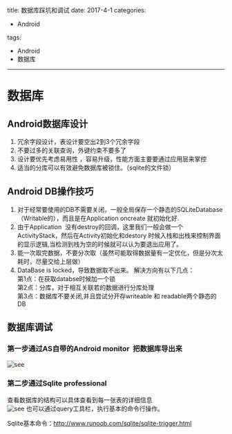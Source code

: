 title: 数据库踩坑和调试
date: 2017-4-1 
categories:
- Android
   
   
tags:   
- Android
- 数据库

---

# 数据库
## Android数据库设计
1. 冗余字段设计，表设计要空出2到3个冗余字段  
2. 不要过多的关联查询，外键约束不要多了  
3. 设计要优先考虑易用性 ，容易升级，性能方面主要要通过应用层来掌控  
4. 适当的分库可以有效避免数据库被锁住。（sqlite的文件锁） 

## Android DB操作技巧
1. 对于经常要使用的DB不需要关闭，一般全局保存一个静态的SQLiteDatabase（Writable的），而且是在Application oncreate 就初始化好.  
2. 由于Application  没有destroy的回调，这里我们一般会做一个ActivityStack，然后在Activity初始化和destory 时候入栈和出栈来控制界面的显示逻辑,当检测到栈为空的时候就可以认为要退出应用了。
3. 能一次取完数据，不要分次取（虽然可能取得数据量有一定优化，但是分次太耗时，尽量交给上层做）
4. DataBase is locked，导致数据取不出来。 解决方向有以下几点：  
第1点：在获取databse时候加一个锁    
第2点：分库，对于相互关联若的数据进行分库处理     
第3点：数据库不要关闭,并且尝试分开存writeable 和 readable两个静态的DB    
## 数据库调试  
### 第一步通过AS自带的Android monitor  把数据库导出来  
![see](https://github.com/liuyicheng3/learning-summary/blob/master/images/%E6%95%B0%E6%8D%AE%E5%BA%93%E8%B0%83%E8%AF%9501.png?raw=true)
### 第二步通过Sqlite professional   
查看数据库的结构可以具体查看到每一张表的详细信息  
![see](https://github.com/liuyicheng3/learning-summary/blob/master/images/%E6%95%B0%E6%8D%AE%E5%BA%93%E8%B0%83%E8%AF%9502.png?raw=true)
也可以通过query工具栏，执行基本的命令行操作。


Sqlite基本命令：http://www.runoob.com/sqlite/sqlite-trigger.html
